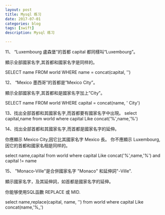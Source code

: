 ```yaml
---
layout: post
title: Mysql 练习
date: 2017-07-01
categories: blog
tags: [swift]
description: Mysql 练习

---
```


11、
“Luxembourg 盧森堡”的首都 capital 都同樣叫“Luxembourg”。

顯示全部國家名字,其首都和國家名字是同样的。

SELECT name FROM world
 WHERE name = concat(capital, '')

12、
“Mexico 墨西哥”的首都是”Mexico City”。

顯示全部國家名字,其首都和是國家名字加上”City”。

SELECT name FROM world
 WHERE capital = concat(name, ' City')


13、找出全部首都和其國家名字,而首都要有國家名字中出現。
select capital,name from world where capital Like concat('%',name,'%')


14、找出全部首都和其國家名字,而首都是國家名字的延伸。

你應顯示 Mexico City,因它比其國家名字 Mexico 長。
你不應顯示 Luxembourg,因它的首都和國家名相是同样的。


select name,capital from world where capital Like concat('%',name,'%') and capital != name

15、
"Monaco-Ville"是合併國家名字 "Monaco" 和延伸詞"-Ville".

顯示國家名字，及其延伸詞，如首都是國家名字的延伸。

你能够使用SQL函數 REPLACE 或 MID.

select name,replace(capital, name, '') from world where capital Like concat(name,'%_')

